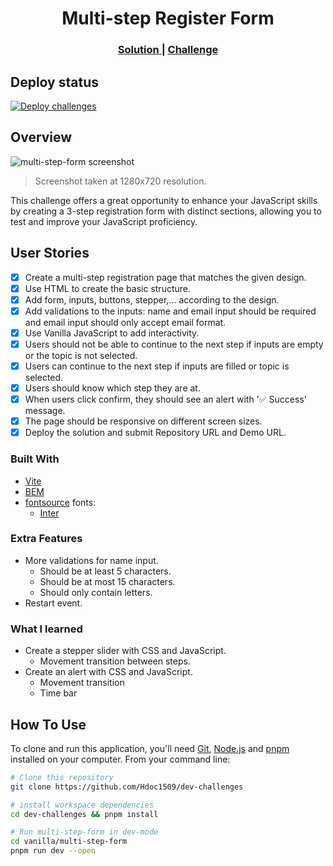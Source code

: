 <h1 align="center">Multi-step Register Form</h1>

<div align="center">
  <h3>
    <a href="https://hdoc1509.github.io/dev-challenges/multi-step-form/">
      Solution
    </a>
    <span> | </span>
    <a href="https://devchallenges.io/challenge/multi-step-register-form">
      Challenge
    </a>
  </h3>
</div>

## Deploy status

[![Deploy challenges][deploy]](https://github.com/Hdoc1509/dev-challenges/actions/workflows/deploy.yml)

## Overview

![multi-step-form screenshot](https://github.com/user-attachments/assets/6c516040-58cd-49e6-bf12-b08907b074b9)

> Screenshot taken at 1280x720 resolution.

This challenge offers a great opportunity to enhance your JavaScript skills by
creating a 3-step registration form with distinct sections, allowing you to test
and improve your JavaScript proficiency.

## User Stories

- [x] Create a multi-step registration page that matches the given design.
- [x] Use HTML to create the basic structure.
- [x] Add form, inputs, buttons, stepper,... according to the design.
- [x] Add validations to the inputs: name and email input should be required and
      email input should only accept email format.
- [x] Use Vanilla JavaScript to add interactivity.
- [x] Users should not be able to continue to the next step if inputs are empty
      or the topic is not selected.
- [x] Users can continue to the next step if inputs are filled or topic is
      selected.
- [x] Users should know which step they are at.
- [x] When users click confirm, they should see an alert with '✅ Success'
      message.
- [x] The page should be responsive on different screen sizes.
- [x] Deploy the solution and submit Repository URL and Demo URL.

### Built With

- [Vite](https://vitejs.dev/)
- [BEM](https://getbem.com/)
- [fontsource](https://fontsource.org/) fonts:
  - [Inter](https://fontsource.org/fonts/inter)

### Extra Features

- More validations for name input.
  - Should be at least 5 characters.
  - Should be at most 15 characters.
  - Should only contain letters.
- Restart event.

### What I learned

- Create a stepper slider with CSS and JavaScript.
  - Movement transition between steps.
- Create an alert with CSS and JavaScript.
  - Movement transition
  - Time bar

## How To Use

To clone and run this application, you'll need [Git](https://git-scm.com),
[Node.js](https://nodejs.org/en/download/) and
[pnpm](https://pnpm.io/installation) installed on your computer. From your
command line:

```bash
# Clone this repository
git clone https://github.com/Hdoc1509/dev-challenges

# install workspace dependencies
cd dev-challenges && pnpm install

# Run multi-step-form in dev-mode
cd vanilla/multi-step-form
pnpm run dev --open
```

[deploy]: https://github.com/Hdoc1509/dev-challenges/actions/workflows/deploy.yml/badge.svg
